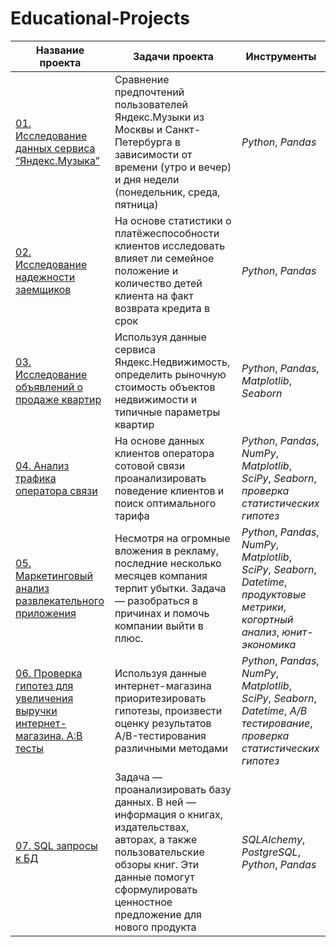 # Educational-Projects
| Название проекта         | Задачи проекта | Инструменты |
|--------------------------|-----------------|--------------------|
| [01. Исследование данных сервиса “Яндекс.Музыка”](https://github.com/Maria-Vanina/Educational-Projects/blob/main/01.%20Исследование%20-%20Музыка%20больших%20городов.ipynb)               | Сравнение предпочтений пользователей Яндекс.Музыки из Москвы и Санкт-Петербурга в зависимости от времени (утро и вечер) и дня недели (понедельник, среда, пятница)         | *Python*, *Pandas*              | 
| [02. Исследование надежности заемщиков](https://github.com/Maria-Vanina/Educational-Projects/blob/main/02.%20Исследование%20надежности%20заемщиков.ipynb)                  | На основе статистики о платёжеспособности клиентов исследовать влияет ли семейное положение и количество детей клиента на факт возврата кредита в срок           | *Python*, *Pandas*              | 
| [03. Исследование объявлений о продаже квартир](https://github.com/Maria-Vanina/Educational-Projects/blob/main/03.%20Исследование%20объявлений%20о%20продаже%20квартир%20в%20СПб.ipynb)                 | Используя данные сервиса Яндекс.Недвижимость, определить рыночную стоимость объектов недвижимости и типичные параметры квартир           | *Python*, *Pandas*, *Matplotlib*, *Seaborn*                 |
| [04. Анализ трафика оператора связи](https://github.com/Maria-Vanina/Educational-Projects/blob/main/04.%20Анализ%20трафика%20оператора%20связи.ipynb)                | На основе данных клиентов оператора сотовой связи проанализировать поведение клиентов и поиск оптимального тарифа           | *Python*, *Pandas*, *NumPy*, *Matplotlib*, *SciPy*, *Seaborn*, *проверка статистических гипотез*              | 
| [05. Маркетинговый анализ развлекательного приложения](https://github.com/Maria-Vanina/Educational-Projects/blob/main/05.%20Маркетинговый%20анализ%20развлекательного%20приложения.ipynb)              | Несмотря на огромные вложения в рекламу, последние несколько месяцев компания терпит убытки. Задача — разобраться в причинах и помочь компании выйти в плюс.           | *Python*, *Pandas*, *NumPy*,  *Matplotlib*, *SciPy*, *Seaborn*, *Datetime*, *продуктовые метрики*, *когортный анализ*, *юнит-экономика*                | 
| [06. Проверка гипотез для увеличения выручки интернет-магазина. А:В тесты](https://github.com/Maria-Vanina/Educational-Projects/blob/main/06.%20AB%20интернет-магазина.ipynb)                 | Используя данные интернет-магазина приоритезировать гипотезы, произвести оценку результатов A/B-тестирования различными методами           | *Python*, *Pandas*, *NumPy*, *Matplotlib*, *SciPy*, *Seaborn*, *Datetime*, *A/B тестирование*, *проверка статистических гипотез*              | 
| [07. SQL запросы к БД](https://github.com/Maria-Vanina/Educational-Projects/blob/main/07.%20SQL%20запросы%20к%20базе%20данных%20.ipynb)            | Задача — проанализировать базу данных. В ней — информация о книгах, издательствах, авторах, а также пользовательские обзоры книг. Эти данные помогут сформулировать ценностное предложение для нового продукта           | *SQLAlchemy*, *PostgreSQL*, *Python*, *Pandas*              | 
